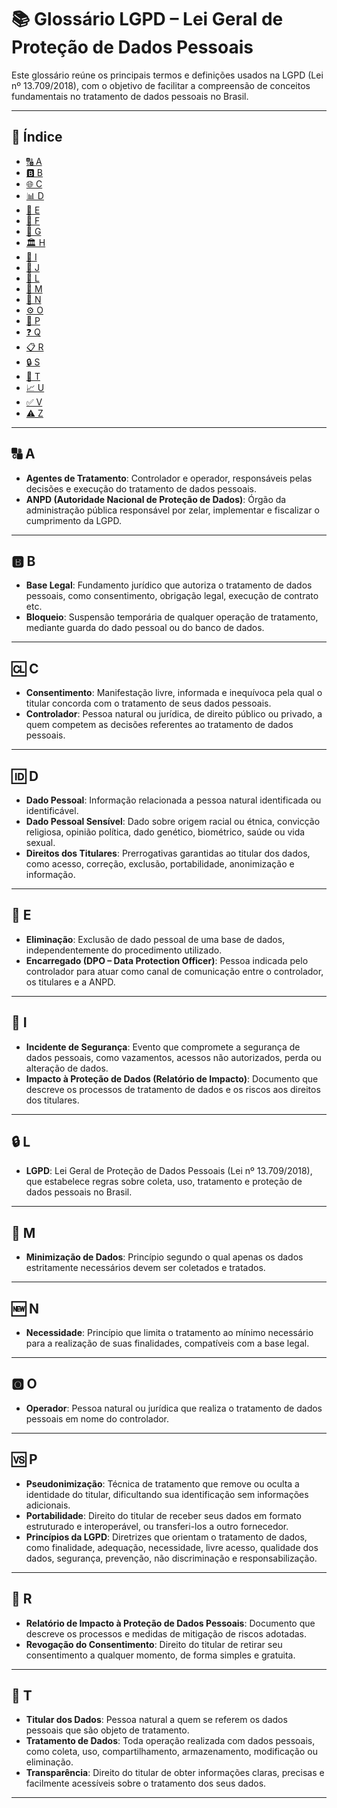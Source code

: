 # 📚 Glossário LGPD – Lei Geral de Proteção de Dados Pessoais

Este glossário reúne os principais termos e definições usados na LGPD (Lei nº 13.709/2018), com o objetivo de facilitar a compreensão de conceitos fundamentais no tratamento de dados pessoais no Brasil.

---

## 📌 Índice

- [🔠 A](#-a)
- [🅱️ B](#b)
- [🌐 C](#c)
- [📊 D](#d)
- [📧 E](#e)
- [🧾 F](#f)
- [📁 G](#g)
- [🏛 H](#h)
- [🧠 I](#i)
- [🔑 J](#j)
- [📜 L](#l)
- [🧑 M](#m)
- [📄 N](#n)
- [⚙️ O](#o)
- [📍 P](#p)
- [❓ Q](#q)
- [📋 R](#r)
- [🔒 S](#s)
- [📂 T](#t)
- [📈 U](-#u)
- [✅ V](-v)
- [⚠️ Z](-#-z)

---

## 🔠 A

- **Agentes de Tratamento**: Controlador e operador, responsáveis pelas decisões e execução do tratamento de dados pessoais.  
- **ANPD (Autoridade Nacional de Proteção de Dados)**: Órgão da administração pública responsável por zelar, implementar e fiscalizar o cumprimento da LGPD.

---

## 🅱️ B

- **Base Legal**: Fundamento jurídico que autoriza o tratamento de dados pessoais, como consentimento, obrigação legal, execução de contrato etc.  
- **Bloqueio**: Suspensão temporária de qualquer operação de tratamento, mediante guarda do dado pessoal ou do banco de dados.

---

## 🆑 C

- **Consentimento**: Manifestação livre, informada e inequívoca pela qual o titular concorda com o tratamento de seus dados pessoais.  
- **Controlador**: Pessoa natural ou jurídica, de direito público ou privado, a quem competem as decisões referentes ao tratamento de dados pessoais.

---

## 🆔 D

- **Dado Pessoal**: Informação relacionada a pessoa natural identificada ou identificável.  
- **Dado Pessoal Sensível**: Dado sobre origem racial ou étnica, convicção religiosa, opinião política, dado genético, biométrico, saúde ou vida sexual.  
- **Direitos dos Titulares**: Prerrogativas garantidas ao titular dos dados, como acesso, correção, exclusão, portabilidade, anonimização e informação.

---

## 📧 E

- **Eliminação**: Exclusão de dado pessoal de uma base de dados, independentemente do procedimento utilizado.  
- **Encarregado (DPO – Data Protection Officer)**: Pessoa indicada pelo controlador para atuar como canal de comunicação entre o controlador, os titulares e a ANPD.

---

## 🛑 I

- **Incidente de Segurança**: Evento que compromete a segurança de dados pessoais, como vazamentos, acessos não autorizados, perda ou alteração de dados.  
- **Impacto à Proteção de Dados (Relatório de Impacto)**: Documento que descreve os processos de tratamento de dados e os riscos aos direitos dos titulares.

---

## 🔒 L

- **LGPD**: Lei Geral de Proteção de Dados Pessoais (Lei nº 13.709/2018), que estabelece regras sobre coleta, uso, tratamento e proteção de dados pessoais no Brasil.

---

## 🔄 M

- **Minimização de Dados**: Princípio segundo o qual apenas os dados estritamente necessários devem ser coletados e tratados.

---

## 🆕 N

- **Necessidade**: Princípio que limita o tratamento ao mínimo necessário para a realização de suas finalidades, compatíveis com a base legal.

---

## 🅾️ O

- **Operador**: Pessoa natural ou jurídica que realiza o tratamento de dados pessoais em nome do controlador.

---

## 🆚 P

- **Pseudonimização**: Técnica de tratamento que remove ou oculta a identidade do titular, dificultando sua identificação sem informações adicionais.  
- **Portabilidade**: Direito do titular de receber seus dados em formato estruturado e interoperável, ou transferi-los a outro fornecedor.  
- **Princípios da LGPD**: Diretrizes que orientam o tratamento de dados, como finalidade, adequação, necessidade, livre acesso, qualidade dos dados, segurança, prevenção, não discriminação e responsabilização.

---

## 📢 R

- **Relatório de Impacto à Proteção de Dados Pessoais**: Documento que descreve os processos e medidas de mitigação de riscos adotadas.  
- **Revogação do Consentimento**: Direito do titular de retirar seu consentimento a qualquer momento, de forma simples e gratuita.

---

## 🧾 T

- **Titular dos Dados**: Pessoa natural a quem se referem os dados pessoais que são objeto de tratamento.  
- **Tratamento de Dados**: Toda operação realizada com dados pessoais, como coleta, uso, compartilhamento, armazenamento, modificação ou eliminação.  
- **Transparência**: Direito do titular de obter informações claras, precisas e facilmente acessíveis sobre o tratamento dos seus dados.

---
